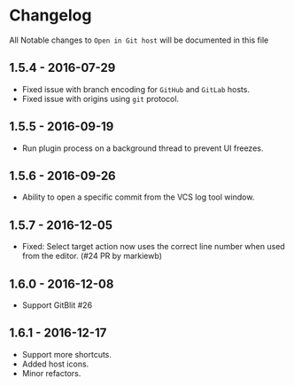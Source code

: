 # Changelog

All Notable changes to `Open in Git host` will be documented in this file

## 1.5.4 - 2016-07-29

- Fixed issue with branch encoding for `GitHub` and `GitLab` hosts.
- Fixed issue with origins using `git` protocol.

## 1.5.5 - 2016-09-19

- Run plugin process on a background thread to prevent UI freezes.

## 1.5.6 - 2016-09-26

- Ability to open a specific commit from the VCS log tool window.

## 1.5.7 - 2016-12-05

-  Fixed: Select target action now uses the correct line number when used from the editor. (#24 PR by markiewb)

## 1.6.0 - 2016-12-08

- Support GitBlit #26

## 1.6.1 - 2016-12-17

- Support more shortcuts.
- Added host icons.
- Minor refactors.
